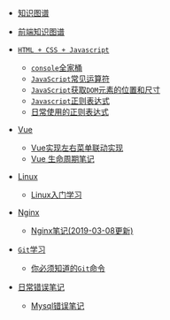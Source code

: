  * <i class="profile-icon iconfont icon-note"></i>[知识图谱](notes/knowledge-map/guide.md)
 * <i class="profile-icon iconfont icon-note"></i>[前端知识图谱](notes/knowledge-map/fe_knowledge_map.md)



 * <i class="profile-icon iconfont icon-js"></i>[`HTML + CSS + Javascript`](notes/HTML-CSS-Javascript/console-related-note.md)

    - <i class="profile-icon iconfont icon-js"></i>[`console`全家桶](notes/HTML-CSS-Javascript/console/console-related-note.md)
    - [<i class="profile-icon iconfont icon-note"></i>`JavaScript`常见运算符](notes/HTML-CSS-Javascript/common-operator/common-operator.md)
    - [<i class="profile-icon iconfont icon-note"></i>`JavaScript`获取`DOM`元素的位置和尺寸](notes/HTML-CSS-Javascript/get-dom-property/get-dom-property.md)
    - [<i class="profile-icon vuejs iconfont icon-note"></i>`Javascript`正则表达式](notes/HTML-CSS-Javascript/regular_expression/regular_expression.md)
    - [<i class="profile-icon vuejs iconfont icon-note"></i>日常使用的正则表达式](notes/HTML-CSS-Javascript/regular_expression/common_reg_exps.md)

    

* <i class="profile-icon vuejs iconfont icon-vuejs"></i>[Vue](notes/vue/guide.md)

   * <i class="profile-icon iconfont icon-note"></i>[Vue实现左右菜单联动实现](notes/vue/cascade-menu.md)
   * <i class="profile-icon iconfont icon-note"></i>[Vue 生命周期笔记](notes/vue/vue-lifecycle/vue-lifecycle.md)

   

* <i class="profile-icon iconfont icon-note"></i>[Linux](notes/linux/guide.md)

   * <i class="profile-icon iconfont icon-note"></i>[Linux入门学习](notes/linux/initial.md)



* <i class="profile-icon vuejs iconfont icon-nginx"></i>[Nginx](notes/nginx/guide.md)

   * <i class="profile-icon iconfont icon-note"></i>[Nginx笔记(2019-03-08更新)](notes/nginx/nginx/note.md)

   

* <i class="profile-icon iconfont icon-note"></i>[`Git`学习](notes/git/guide.md)

   * <i class="profile-icon iconfont icon-js"></i>[你必须知道的`Git`命令](notes/git/you-must-know-git-commands.md)

* <i class="profile-icon iconfont icon-note"></i>[日常错误笔记](notes/error-qa/guide.md)

   * <i class="profile-icon iconfont icon-mysql"></i>[Mysql错误笔记](notes/error-qa/mysql/note-qa.md)

